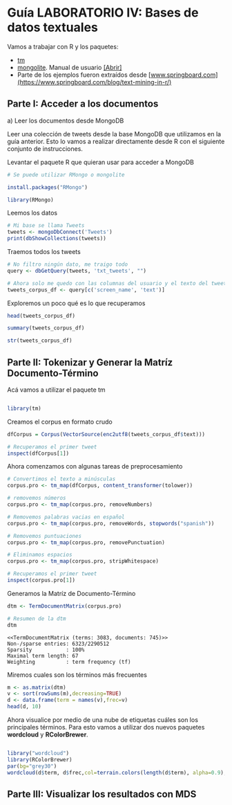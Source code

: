 # Guía LABORATORIO IV: Bases de datos textuales

Vamos a trabajar con R y los paquetes: 

 - [tm](https://cran.r-project.org/web/packages/tm/index.html)
 - [mongolite](https://cran.r-project.org/web/packages/mongolite/index.html). Manual de usuario [[Abrir]](https://jeroen.github.io/mongolite/)
 - Parte de los ejemplos fueron extraídos desde [www.springboard.com](https://www.springboard.com/blog/text-mining-in-r/)

## Parte I: Acceder a los documentos

a) Leer los documentos desde MongoDB

Leer una colección de tweets desde la base MongoDB que utilizamos en la guía anterior. Esto lo vamos a realizar directamente desde R con el siguiente conjunto de instrucciones.

Levantar el paquete R que quieran usar para acceder a MongoDB

```R
# Se puede utilizar RMongo o mongolite

install.packages("RMongo")

library(RMongo)
```

Leemos los datos

```R
# Mi base se llama Tweets
tweets <- mongoDbConnect('Tweets')
print(dbShowCollections(tweets))

```

Traemos todos los tweets

```R
# No filtro ningún dato, me traigo todo
query <- dbGetQuery(tweets, 'txt_tweets', "")

# Ahora solo me quedo con las columnas del usuario y el texto del tweet
tweets_corpus_df <- query[c('screen_name', 'text')]

```

Exploremos un poco qué es lo que recuperamos

```R
head(tweets_corpus_df)

summary(tweets_corpus_df)

str(tweets_corpus_df)
```



## Parte II: Tokenizar y Generar la Matríz Documento-Término

Acá vamos a utilizar el paquete tm

```R

library(tm)

```

Creamos el corpus en formato crudo

```R
dfCorpus = Corpus(VectorSource(enc2utf8(tweets_corpus_df$text)))

# Recuperamos el primer tweet
inspect(dfCorpus[1])

```

Ahora comenzamos con algunas tareas de preprocesamiento

```R
# Convertimos el texto a minúsculas
corpus.pro <- tm_map(dfCorpus, content_transformer(tolower))

# removemos números
corpus.pro <- tm_map(corpus.pro, removeNumbers)

# Removemos palabras vacias en español
corpus.pro <- tm_map(corpus.pro, removeWords, stopwords("spanish"))

# Removemos puntuaciones
corpus.pro <- tm_map(corpus.pro, removePunctuation)

# Eliminamos espacios
corpus.pro <- tm_map(corpus.pro, stripWhitespace)

# Recuperamos el primer tweet
inspect(corpus.pro[1])

```


Generamos la Matríz de Documento-Término

```R
dtm <- TermDocumentMatrix(corpus.pro)

# Resumen de la dtm
dtm
```

    <<TermDocumentMatrix (terms: 3083, documents: 745)>>
    Non-/sparse entries: 6323/2290512
    Sparsity           : 100%
    Maximal term length: 67
    Weighting          : term frequency (tf)





Miremos cuales son los términos más frecuentes

```R
m <- as.matrix(dtm)
v <- sort(rowSums(m),decreasing=TRUE)
d <- data.frame(term = names(v),frec=v)
head(d, 10)
```

Ahora visualice por medio de una nube de etiquetas cuáles son los principales términos.
Para esto vamos a utilizar dos nuevos paquetes __wordcloud__ y __RColorBrewer__.

```R

library("wordcloud")
library(RColorBrewer)
par(bg="grey30")
wordcloud(d$term, d$frec,col=terrain.colors(length(d$term), alpha=0.9), random.order=FALSE, rot.per=0.3 )

```



## Parte III: Visualizar los resultados con MDS

